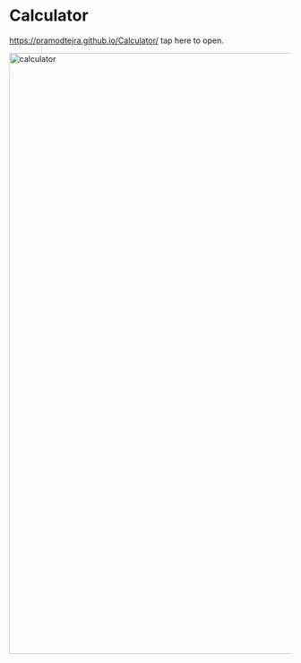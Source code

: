 # Calculator<br>

https://pramodtejra.github.io/Calculator/ tap here to open.
<br>

<img width="1073" alt="calculator" src="https://user-images.githubusercontent.com/99544644/189498128-6bab178b-c3d3-4be8-813f-152fccb35e85.png">
